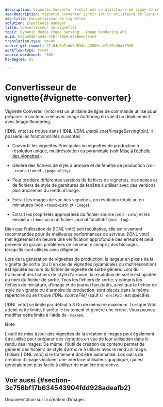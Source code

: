 ```yaml
---
description: Vignette Converter (vntc) est un utilitaire de ligne de commande utilisé pour préparer le contenu créé avec Image Authoring en vue d’un déploiement avec Image Rendering.
seo-description: Vignette Converter (vntc) est un utilitaire de ligne de commande utilisé pour préparer le contenu créé avec Image Authoring en vue d’un déploiement avec Image Rendering.
seo-title: Convertisseur de vignettes
solution: Experience Manager
title: Convertisseur de vignettes
topic: Dynamic Media Image Serving - Image Rendering API
uuid: b32a30d6-ae4a-406f-88a9-e8b0eec394c9
translation-type: tm+mt
source-git-commit: 97a84e8e7edd3d834ca42069eae7c09c00d57938
workflow-type: tm+mt
source-wordcount: '360'
ht-degree: 0%

---
```



# Convertisseur de vignette{#vignette-converter}

Vignette Converter (vntc) est un utilitaire de ligne de commande utilisé pour préparer le contenu créé avec Image Authoring en vue d’un déploiement avec Image Rendering.

[!DNL vntc] se trouve dans [ !DNL  *[!DNL install_root]*\ImageServing\bin]. Il possède les fonctionnalités suivantes :

* Convertit les vignettes Principales en vignettes de production à résolution unique, multirésolution ou pyramidale (voir [Mise à l’échelle des vignettes](../../../../ir-api/vntc/utilities/c-ir-vignette-converter-vntc/c-ir-vignette-scaling.md#concept-e373a29c2f954df98d704c7723804585)).
* Génère des fichiers de style d&#39;armoire et de fenêtre de production (voir `-resolution` et `-jpegquality`).

* Peut produire différentes versions de fichiers de vignettes, d’armoires et de fichiers de style de garnitures de fenêtre à utiliser avec des versions plus anciennes du rendu d’image.
* Extrait les images de vue des vignettes, en résolution totale ou en miniatures (voir `-thumbwidth` et `-image`).
* Extrait les propriétés appropriées du fichier source (voir `-info`) et les envoie à `stdout` ou à un fichier journal facultatif (voir `-log`).

Bien que l&#39;utilisation de [!DNL vntc] soit facultative, elle est vivement recommandée pour de meilleures performances de serveur. [!DNL vntc] met également en oeuvre une vérification approfondie des erreurs et peut prévenir de graves problèmes de serveur, y compris des blocages, lorsqu&#39;ils sont utilisés avec diligence.

Lors de la génération de vignettes de production, la largeur en pixels de la vignette de sortie (ou 0 en cas de vignettes pyramidales ou multirésolution) est ajoutée au nom du fichier de vignette de sortie généré. Lors du traitement des fichiers de style d&#39;armoire, la résolution de sortie est ajoutée au nom du fichier de sortie. Tous les fichiers de sortie, y compris les fichiers de miniature, d&#39;image et de journal facultatifs, ainsi que le fichier de style de vignette ou d&#39;armoire de production, sont placés dans le même répertoire où se trouve *[!DNL sourceFile]* (sauf si `-destPath` est spécifié).

[!DNL vntc] se limite par défaut à 3 Go de mémoire maximum. Lorsque Vntc atteint cette limite, il arrête le traitement et génère une erreur. Vous pouvez modifier cette limite à l&#39;aide de `-maxmem`.

>[!NOTE]
>
>L’outil de mise à jour des vignettes de la création d’images peut également être utilisé pour préparer des vignettes en vue de leur utilisation dans le rendu des images. De même, l’outil de création de contenu permet de générer des fichiers de style d’armoire à utiliser avec le rendu d’image. Utilisez [!DNL vntc] si le traitement doit être automatisé. Les outils de création d’images incluent une interface utilisateur graphique, qui est généralement plus facile à utiliser de manière interactive.

## Voir aussi {#section-3c756bf17b634543904fdd928adeafb2}

Documentation sur la création d’images
